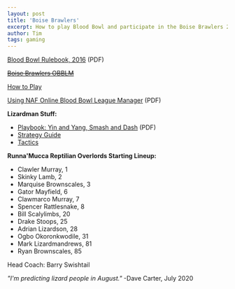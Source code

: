 ```yaml
---
layout: post
title: 'Boise Brawlers'
excerpt: How to play Blood Bowl and participate in the Boise Brawlers 2020 summer league. May Nuffle have mercy upon us all.
author: Tim
tags: gaming
---
```


[Blood Bowl Rulebook, 2016](/papers/bloodbowl/BloodBowl2016.pdf) (PDF)  

[~~Boise Brawlers OBBLM~~](https://boise-brawlers.obblm.com/)  

[How to Play](https://www.bloodbowl.com/getting-started/)  

[Using NAF Online Blood Bowl League Manager](/papers/bloodbowl/Using-NAF-OBBLM.pdf) (PDF)  

**Lizardman Stuff:**
* [Playbook: Yin and Yang, Smash and Dash](/papers/bloodbowl/Lizardmen.pdf) (PDF)  
* [Strategy Guide](http://www.bbpb.de/lizardman-strategy-guide)  
* [Tactics](https://bbtactics.com/lizardmen-teams/)  

**Runna'Mucca Reptilian Overlords Starting Lineup:**
* Clawler Murray, 1
* Skinky Lamb, 2
* Marquise Brownscales, 3
* Gator Mayfield, 6
* Clawmarco Murray, 7
* Spencer Rattlesnake, 8
* Bill Scalylimbs, 20
* Drake Stoops, 25
* Adrian Lizardson, 28
* Ogbo Okoronkwodile, 31
* Mark Lizardmandrews, 81
* Ryan Brownscales, 85  

Head Coach: Barry Swishtail  

*"I'm predicting lizard people in August."* -Dave Carter, July 2020